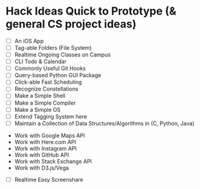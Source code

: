 # Hack Ideas Quick to Prototype (& general CS project ideas)

- [ ] An iOS App
- [ ] Tag-able Folders (File System)
- [ ] Realtime Ongoing Classes on Campus
- [ ] CLI Todo & Calendar
- [ ] Commonly Useful Git Hooks
- [ ] Query-based Python GUI Package
- [ ] Click-able Fast Scheduling
- [ ] Recognize Constellations
- [ ] Make a Simple Shell
- [ ] Make a Simple Compiler
- [ ] Make a Simple OS
- [ ] Extend Tagging System here
- [ ] Maintain a Collection of Data Structures/Algorithms in (C, Python, Java)
- Work with Google Maps API
- Work with Here.com API
- Work with Instagram API
- Work with GitHub API
- Work with Stack Exchange API
- Work with D3.js/Vega
- [ ] Realtime Easy Screenshare
